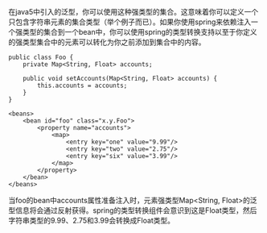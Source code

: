 在java5中引入的泛型，你可以使用这种强类型的集合。这意味着你可以定义一个只包含字符串元素的集合类型（举个例子而已）。如果你使用spring来依赖注入一个强类型的集合到一个bean中，你可以使用spring的类型转换支持以至于你定义的强类型集合中的元素可以转化为你之前添加到集合中的内容。

```
public class Foo {
    private Map<String, Float> accounts;

    public void setAccounts(Map<String, Float> accounts) {
        this.accounts = accounts;
    }
}
```

```
<beans>
    <bean id="foo" class="x.y.Foo">
        <property name="accounts">
            <map>
                <entry key="one" value="9.99"/>
                <entry key="two" value="2.75"/>
                <entry key="six" value="3.99"/>
            </map>
        </property>
    </bean>
</beans>
```

当foo的bean中accounts属性准备注入时，元素强类型Map<String, Float>的泛型信息将会通过反射获得。spring的类型转换组件会意识到这是Float类型，然后字符串类型的9.99、2.75和3.99会转换成Float类型。
